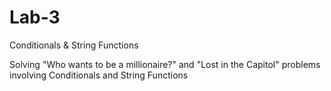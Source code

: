 # Lab-3
Conditionals &amp; String Functions

Solving "Who wants to be a millionaire?" and "Lost in the Capitol" problems involving Conditionals and String Functions
